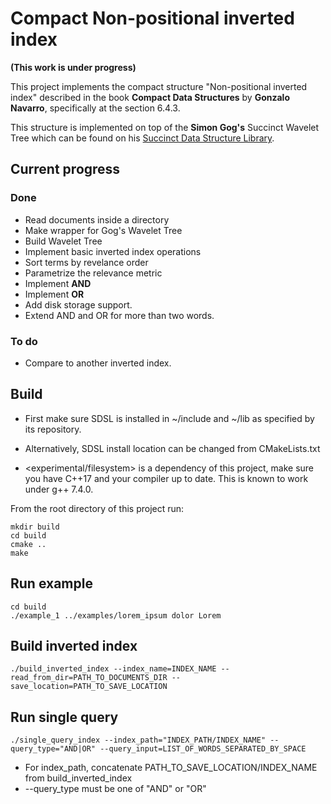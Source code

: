 # Compact Non-positional inverted index

**(This work is under progress)**

This project implements the compact structure "Non-positional inverted index"
described in the book **Compact Data Structures** by **Gonzalo Navarro**,
specifically at the section 6.4.3.

This structure is implemented on top of the **Simon Gog's** Succinct Wavelet Tree
which can be found on his [Succinct Data Structure Library](https://github.com/simongog/sdsl-lite).

## Current progress

### Done
* Read documents inside a directory
* Make wrapper for Gog's Wavelet Tree
* Build Wavelet Tree
* Implement basic inverted index operations
* Sort terms by revelance order
* Parametrize the relevance metric
* Implement **AND**
* Implement **OR**
* Add disk storage support.
* Extend AND and OR for more than two words.


### To do

* Compare to another inverted index.


## Build

* First make sure SDSL is installed in ~/include and ~/lib as specified by its repository.
* Alternatively, SDSL install location can be changed from CMakeLists.txt

* <experimental/filesystem> is a dependency of this project, make sure you have
C++17 and your compiler up to date. This is known to work under g++ 7.4.0.

From the root directory of this project run:

```
mkdir build
cd build
cmake ..
make
```

## Run example
```
cd build
./example_1 ../examples/lorem_ipsum dolor Lorem
```

## Build inverted index

```
./build_inverted_index --index_name=INDEX_NAME --read_from_dir=PATH_TO_DOCUMENTS_DIR --save_location=PATH_TO_SAVE_LOCATION
```


## Run single query

```
./single_query_index --index_path="INDEX_PATH/INDEX_NAME" --query_type="AND|OR" --query_input=LIST_OF_WORDS_SEPARATED_BY_SPACE
```

* For index_path, concatenate PATH_TO_SAVE_LOCATION/INDEX_NAME from build_inverted_index
* --query_type must be one of "AND" or "OR"